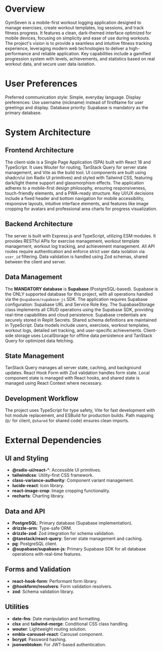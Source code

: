# Overview

GymSeven is a mobile-first workout logging application designed to manage exercises, create workout templates, log sessions, and track fitness progress. It features a clean, dark-themed interface optimized for mobile devices, focusing on simplicity and ease of use during workouts. The project's vision is to provide a seamless and intuitive fitness tracking experience, leveraging modern web technologies to deliver a high-performance and reliable application. Key capabilities include a gamified progression system with levels, achievements, and statistics based on real workout data, and secure user data isolation.

# User Preferences

Preferred communication style: Simple, everyday language.
Display preferences: Use username (nickname) instead of firstName for user greetings and display.
Database priority: Supabase is mandatory as the primary database.

# System Architecture

## Frontend Architecture

The client-side is a Single Page Application (SPA) built with React 18 and TypeScript. It uses Wouter for routing, TanStack Query for server state management, and Vite as the build tool. UI components are built using shadcn/ui (on Radix UI primitives) and styled with Tailwind CSS, featuring dark/light theme support and glassmorphism effects. The application adheres to a mobile-first design philosophy, ensuring responsiveness, touch-friendly elements, and a PWA-ready structure. Key UI/UX decisions include a fixed header and bottom navigation for mobile accessibility, responsive layouts, intuitive interface elements, and features like image cropping for avatars and professional area charts for progress visualization.

## Backend Architecture

The server is built with Express.js and TypeScript, utilizing ESM modules. It provides RESTful APIs for exercise management, workout template management, workout log tracking, and achievement management. All API routes require authentication and enforce strict user data isolation via `user_id` filtering. Data validation is handled using Zod schemas, shared between the client and server.

## Data Management

The **MANDATORY database** is **Supabase** (PostgreSQL-based). Supabase is the ONLY supported database for this project, with all operations handled via the `@supabase/supabase-js` SDK. The application requires Supabase configuration: Supabase URL and Service Role Key. The SupabaseStorage class implements all CRUD operations using the Supabase SDK, providing real-time capabilities and cloud persistence. Supabase credentials are securely stored in Replit Secrets. Shared schema definitions are maintained in TypeScript. Data models include users, exercises, workout templates, workout logs, detailed set tracking, and user-specific achievements. Client-side storage uses LocalStorage for offline data persistence and TanStack Query for optimized data fetching.

## State Management

TanStack Query manages all server state, caching, and background updates. React Hook Form with Zod validation handles form state. Local component state is managed with React hooks, and shared state is managed using React Context where necessary.

## Development Workflow

The project uses TypeScript for type safety, Vite for fast development with hot module replacement, and ESBuild for production builds. Path mapping (`@/` for client, `@shared` for shared code) ensures clean imports.

# External Dependencies

## UI and Styling
- **@radix-ui/react-***: Accessible UI primitives.
- **tailwindcss**: Utility-first CSS framework.
- **class-variance-authority**: Component variant management.
- **lucide-react**: Icon library.
- **react-image-crop**: Image cropping functionality.
- **recharts**: Charting library.

## Data and API
- **PostgreSQL**: Primary database (Supabase implementation).
- **drizzle-orm**: Type-safe ORM.
- **drizzle-zod**: Zod integration for schema validation.
- **@tanstack/react-query**: Server state management and caching.
- **pg**: PostgreSQL client.
- **@supabase/supabase-js**: Primary Supabase SDK for all database operations with real-time features.

## Forms and Validation
- **react-hook-form**: Performant form library.
- **@hookform/resolvers**: Form validation resolvers.
- **zod**: Schema validation library.

## Utilities
- **date-fns**: Date manipulation and formatting.
- **clsx** and **tailwind-merge**: Conditional CSS class handling.
- **wouter**: Lightweight routing solution.
- **embla-carousel-react**: Carousel component.
- **bcrypt**: Password hashing.
- **jsonwebtoken**: For JWT-based authentication.